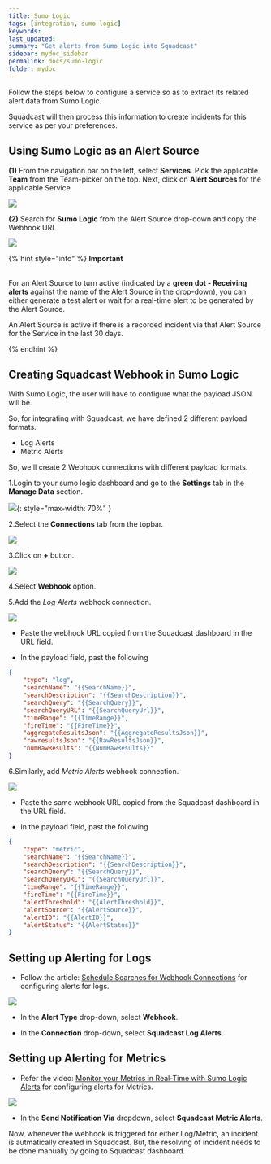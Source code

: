 ```yaml
---
title: Sumo Logic
tags: [integration, sumo logic]
keywords: 
last_updated: 
summary: "Get alerts from Sumo Logic into Squadcast"
sidebar: mydoc_sidebar
permalink: docs/sumo-logic
folder: mydoc
---
```


Follow the steps below to configure a service so as to extract its related alert data from Sumo Logic.

Squadcast will then process this information to create incidents for this service as per your preferences.

## Using Sumo Logic as an Alert Source

**(1)** From the navigation bar on the left, select **Services**. Pick the applicable **Team** from the Team-picker on the top. Next, click on **Alert Sources** for the applicable Service

![](../../.gitbook/assets/alert\_source\_1.png)

**(2)** Search for **Sumo Logic** from the Alert Source drop-down and copy the Webhook URL

![](../../.gitbook/assets/sumo\_logic\_1.png)

{% hint style="info" %} 
<b>Important</b><br/><br/>
<p>For an Alert Source to turn active (indicated by a <b>green dot - Receiving alerts</b> against the name of the Alert Source in the drop-down), you can either generate a test alert or wait for a real-time alert to be generated by the Alert Source.</p>
<p>An Alert Source is active if there is a recorded incident via that Alert Source for the Service in the last 30 days.</p>
{% endhint %}

## Creating Squadcast Webhook in Sumo Logic

With Sumo Logic, the user will have to configure what the payload JSON will be.

So, for integrating with Squadcast, we have defined 2 different payload formats.

 +  Log Alerts
 +  Metric Alerts

So, we'll create 2 Webhook connections with different payload formats.

1.Login to your sumo logic dashboard and go to the **Settings** tab in the **Manage Data** section.

![](../../.gitbook/assets/sumo\_logic\_2.png){: style="max-width: 70%" }

2.Select the **Connections** tab from the topbar.

![](../../.gitbook/assets/sumo\_logic\_3.png)

3.Click on **+** button.

![](../../.gitbook/assets/sumo\_logic\_4.png)

4.Select **Webhook** option.

5.Add the _Log Alerts_ webhook connection.

![](../../.gitbook/assets/sumo\_logic\_5.png)

* Paste the webhook URL copied from the Squadcast dashboard in the URL field.

* In the payload field, past the following

```json
{
    "type": "log",
    "searchName": "{{SearchName}}",
    "searchDescription": "{{SearchDescription}}",
    "searchQuery": "{{SearchQuery}}",
    "searchQueryURL": "{{SearchQueryUrl}}",
    "timeRange": "{{TimeRange}}",
    "fireTime": "{{FireTime}}",
    "aggregateResultsJson": "{{AggregateResultsJson}}",
    "rawresultsJson": "{{RawResultsJson}}",
    "numRawResults": "{{NumRawResults}}"
}
```

6.Similarly, add _Metric Alerts_ webhook connection.

![](../../.gitbook/assets/sumo\_logic\_6.png)

* Paste the same webhook URL copied from the Squadcast dashboard in the URL field.

* In the payload field, past the following

```json
{
    "type": "metric",
    "searchName": "{{SearchName}}",
    "searchDescription": "{{SearchDescription}}",
    "searchQuery": "{{SearchQuery}}",
    "searchQueryURL": "{{SearchQueryUrl}}",
    "timeRange": "{{TimeRange}}",
    "fireTime": "{{FireTime}}",
    "alertThreshold": "{{AlertThreshold}}",
    "alertSource": "{{AlertSource}}",
    "alertID": "{{AlertID}}",
    "alertStatus": "{{AlertStatus}}"
}
```

## Setting up Alerting for Logs

* Follow the article: [Schedule Searches for Webhook Connections](https://help.sumologic.com/Manage/Connections-and-Integrations/Webhook-Connections/Schedule-Searches-for-Webhook-Connections) for configuring alerts for logs.

![](../../.gitbook/assets/sumo\_logic\_7.png)

* In the **Alert Type** drop-down, select **Webhook**.

* In the **Connection** drop-down, select **Squadcast Log Alerts**.

## Setting up Alerting for Metrics

* Refer the video: [Monitor your Metrics in Real-Time with Sumo Logic Alerts](https://www.youtube.com/watch?v=DfL7SetZ5dc) for configuring alerts for Metrics.

![](../../.gitbook/assets/sumo\_logic\_8.png)

* In the **Send Notification Via** dropdown, select **Squadcast Metric Alerts**.

Now, whenever the webhook is triggered for either Log/Metric, an incident is autmatically created in Squadcast. But, the resolving of incident needs to be done manually by going to Squadcast dashboard.
